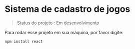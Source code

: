 <h1>Sistema de cadastro de jogos</h1>


> Status do projeto : Em desenvolvimento 


Para rodar esse projeto em sua máquina, por favor digite:

```
npm install react
```
